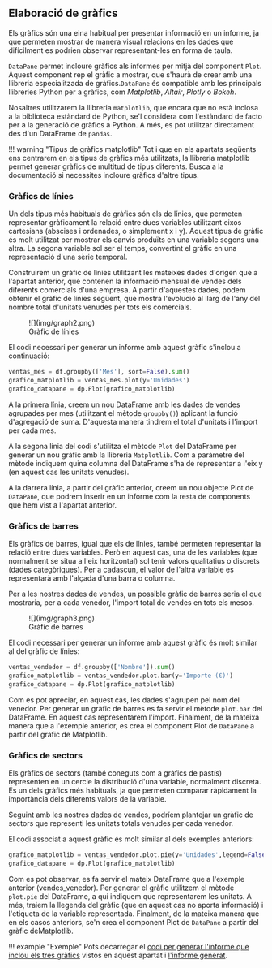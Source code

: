 ## Elaboració de gràfics

Els gràfics són una eina habitual per presentar informació en un informe, ja que permeten mostrar de manera visual relacions en les dades que difícilment es podrien observar representant-les en forma de taula.

`DataPane` permet incloure gràfics als informes per mitjà del component `Plot`. Aquest component rep el gràfic a mostrar, que s'haurà de crear amb una llibreria especialitzada de gràfics.`DataPane` és compatible amb les principals llibreries Python per a gràfics, com *Matplotlib*, *Altair*, *Plotly* o *Bokeh*.

Nosaltres utilitzarem la llibreria `matplotlib`, que encara que no està inclosa a la biblioteca estàndard de Python, se'l considera com l'estàndard de facto per a la generació de gràfics a Python. A més, es pot utilitzar directament des d'un DataFrame de `pandas`.

!!! warning "Tipus de gràfics matplotlib"
    Tot i que en els apartats següents ens centrarem en els tipus de gràfics més utilitzats, la llibreria matplotlib permet generar gràfics de multitud de tipus diferents. Busca a la documentació si necessites incloure gràfics d'altre tipus.


### Gràfics de línies

Un dels tipus més habituals de gràfics són els de línies, que permeten representar gràficament la relació entre dues variables utilitzant eixos cartesians (abscises i ordenades, o simplement x i y). Aquest tipus de gràfic és molt utilitzat per mostrar els canvis produïts en una variable segons una altra. La segona variable sol ser el temps, convertint el gràfic en una representació d'una sèrie temporal.

Construirem un gràfic de línies utilitzant les mateixes dades d'origen que a l'apartat anterior, que contenen la informació mensual de vendes dels diferents comercials d'una empresa. A partir d'aquestes dades, podem obtenir el gràfic de línies següent, que mostra l'evolució al llarg de l'any del nombre total d'unitats venudes per tots els comercials.

<figure markdown>
  ![](img/graph2.png)
  <figcaption>Gràfic de línies</figcaption>
</figure>

El codi necessari per generar un informe amb aquest gràfic s'inclou a continuació:

```python
ventas_mes = df.groupby(['Mes'], sort=False).sum()
grafico_matplotlib = ventas_mes.plot(y='Unidades')
grafico_datapane = dp.Plot(grafico_matplotlib)
```

A la primera línia, creem un nou DataFrame amb les dades de vendes agrupades per mes (utilitzant el mètode `groupby()`) aplicant la funció d'agregació de suma. D'aquesta manera tindrem el total d'unitats i l'import per cada mes.

A la segona línia del codi s'utilitza el mètode `Plot` del DataFrame per generar un nou gràfic amb la llibreria `Matplotlib`. Com a paràmetre del mètode indiquem quina columna del DataFrame s'ha de representar a l'eix y (en aquest cas les unitats venudes).

A la darrera línia, a partir del gràfic anterior, creem un nou objecte Plot de `DataPane`, que podrem inserir en un informe com la resta de components que hem vist a l'apartat anterior.


### Gràfics de barres

Els gràfics de barres, igual que els de línies, també permeten representar la relació entre dues variables. Però en aquest cas, una de les variables (que normalment se situa a l'eix horitzontal) sol tenir valors qualitatius o discrets (dades categòriques). Per a cadascun, el valor de l'altra variable es representarà amb l'alçada d'una barra o columna.

Per a les nostres dades de vendes, un possible gràfic de barres seria el que mostraria, per a cada venedor, l'import total de vendes en tots els mesos.

<figure markdown>
  ![](img/graph3.png)
  <figcaption>Gràfic de barres</figcaption>
</figure>


El codi necessari per generar un informe amb aquest gràfic és molt similar al del gràfic de línies:

```python
ventas_vendedor = df.groupby(['Nombre']).sum()
grafico_matplotlib = ventas_vendedor.plot.bar(y='Importe (€)')
grafico_datapane = dp.Plot(grafico_matplotlib)
```

Com es pot apreciar, en aquest cas, les dades s'agrupen pel nom del venedor. Per generar un gràfic de barres es fa servir el mètode `plot.bar` del DataFrame. En aquest cas representarem l'import. Finalment, de la mateixa manera que a l'exemple anterior, es crea el component Plot de `DataPane` a partir del gràfic de Matplotlib.

### Gràfics de sectors

Els gràfics de sectors (també coneguts com a gràfics de pastís) representen en un cercle la distribució d'una variable, normalment discreta. És un dels gràfics més habituals, ja que permeten comparar ràpidament la importància dels diferents valors de la variable.

Seguint amb les nostres dades de vendes, podríem plantejar un gràfic de sectors que representi les unitats totals venudes per cada venedor.

El codi associat a aquest gràfic és molt similar al dels exemples anteriors:

```python
grafico_matplotlib = ventas_vendedor.plot.pie(y='Unidades',legend=False, ylabel="")
grafico_datapane = dp.Plot(grafico_matplotlib)
```

Com es pot observar, es fa servir el mateix DataFrame que a l'exemple anterior (vendes_venedor). Per generar el gràfic utilitzem el mètode `plot.pie` del DataFrame, a qui indiquem que representarem les unitats. A més, traiem la llegenda del gràfic (que en aquest cas no aporta informació) i l'etiqueta de la variable representada. Finalment, de la mateixa manera que en els casos anteriors, se'n crea el component Plot de `DataPane` a partir del gràfic deMatplotlib.

!!! example "Exemple"
    Pots decarregar el [codi per generar l'informe que inclou els tres gràfics](../exemples/grafics.py) vistos en aquest apartat i [l'informe generat](../exemples/grafics.html).
